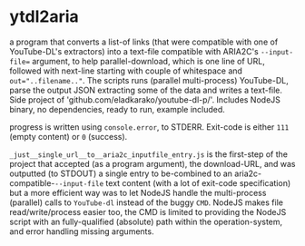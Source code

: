 # ytdl2aria
a program that converts a list-of links (that were compatible with one of YouTube-DL's extractors) into a text-file compatible with ARIA2C's `--input-file=`  argument, to help parallel-download, which is one line of URL, followed with next-line starting with couple of whitespace and `out="..filename.."`. The scripts runs (parallel multi-process) YouTube-DL, parse the output JSON extracting some of the data and writes a text-file. Side project of 'github.com/eladkarako/youtube-dl-p/'. Includes NodeJS binary, no dependencies, ready to run, example included.


progress is written using `console.error`, to STDERR. Exit-code is either `111` (empty content) or `0` (success).

`_just__single_url__to__aria2c_inputfile_entry.js` is the first-step of the project that accepted (as a program argument), the download-URL, and was outputted (to STDOUT) a single entry to be-combined to an aria2c-compatible-`--input-file` text content (with a lot of exit-code specification) but a more efficient way was to let NodeJS handle the multi-process (parallel) calls to `YouTube-dl` instead of the buggy `CMD`. NodeJS makes file read/write/process easier too, the CMD is limited to providing the NodeJS script with an fully-qualified (absolute) path within the operation-system, and error handling missing arguments.